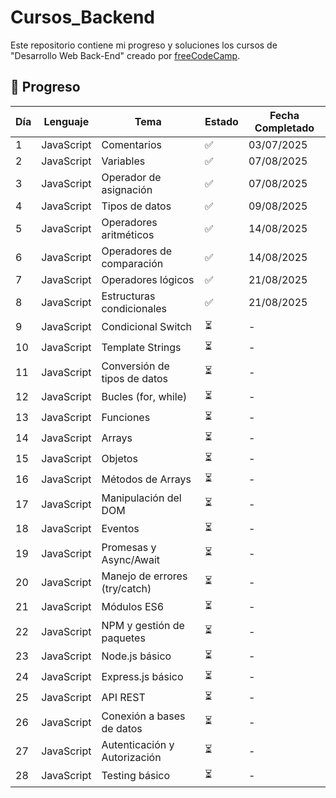 # Cursos_Backend

Este repositorio contiene mi progreso y soluciones los cursos de "Desarrollo Web Back-End" creado por [freeCodeCamp](https://github.com/estefaniacn).

## 📝 Progreso

| Día | Lenguaje | Tema | Estado | Fecha Completado |
|-----|----------|------|--------|------------------|
| 1   | JavaScript | Comentarios | ✅ | 03/07/2025 |
| 2   | JavaScript | Variables | ✅ | 07/08/2025 |
| 3   | JavaScript | Operador de asignación | ✅ | 07/08/2025 |
| 4   | JavaScript | Tipos de datos | ✅ | 09/08/2025 |
| 5   | JavaScript | Operadores aritméticos | ✅ | 14/08/2025 |
| 6   | JavaScript | Operadores de comparación | ✅ | 14/08/2025 |
| 7   | JavaScript | Operadores lógicos | ✅ | 21/08/2025 |
| 8   | JavaScript | Estructuras condicionales | ✅ | 21/08/2025 |
| 9   | JavaScript | Condicional Switch | ⏳ | - |
| 10  | JavaScript | Template Strings | ⏳ | - |
| 11  | JavaScript | Conversión de tipos de datos | ⏳ | - |
| 12  | JavaScript | Bucles (for, while) | ⏳ | - |
| 13  | JavaScript | Funciones | ⏳ | - |
| 14  | JavaScript | Arrays | ⏳ | - |
| 15  | JavaScript | Objetos | ⏳ | - |
| 16  | JavaScript | Métodos de Arrays | ⏳ | - |
| 17  | JavaScript | Manipulación del DOM | ⏳ | - |
| 18  | JavaScript | Eventos | ⏳ | - |
| 19  | JavaScript | Promesas y Async/Await | ⏳ | - |
| 20  | JavaScript | Manejo de errores (try/catch) | ⏳ | - |
| 21  | JavaScript | Módulos ES6 | ⏳ | - |
| 22  | JavaScript | NPM y gestión de paquetes | ⏳ | - |
| 23  | JavaScript | Node.js básico | ⏳ | - |
| 24  | JavaScript | Express.js básico | ⏳ | - |
| 25  | JavaScript | API REST | ⏳ | - |
| 26  | JavaScript | Conexión a bases de datos | ⏳ | - |
| 27  | JavaScript | Autenticación y Autorización | ⏳ | - |
| 28  | JavaScript | Testing básico | ⏳ | - |
